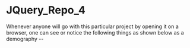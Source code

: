 # JQuery_Repo_4

Whenever anyone will go with this particular project by opening it on a browser, one can see or notice the following things as shown below as a demography --

